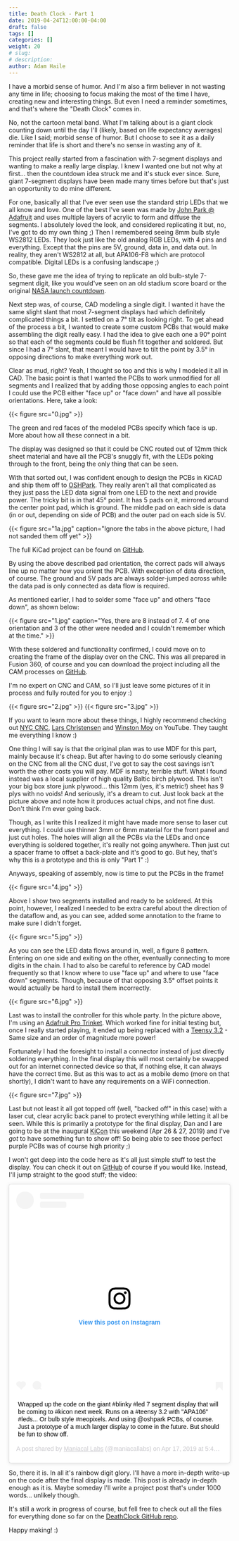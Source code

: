 ```yaml
---
title: Death Clock - Part 1
date: 2019-04-24T12:00:00-04:00
draft: false
tags: []
categories: []
weight: 20
# slug:
# description:
author: Adam Haile
---
```


I have a morbid sense of humor. And I'm also a firm believer in not wasting any time in life; choosing to focus making the most of the time I have, creating new and interesting things. But even I need a reminder sometimes, and that's where the "Death Clock" comes in.

No, not the cartoon metal band. What I'm talking about is a giant clock counting down until the day I'll (likely, based on life expectancy averages) die. Like I said; morbid sense of humor. But I choose to see it as a daily reminder that life is short and there's no sense in wasting any of it.

This project really started from a fascination with 7-segment displays and wanting to make a really large display. I knew I wanted one but not why at first... then the countdown idea struck me and it's stuck ever since. Sure, giant 7-segment displays have been made many times before but that's just an opportunity to do mine different.

For one, basically all that I've ever seen use the standard strip LEDs that we all know and love. One of the best I've seen was made by [John Park @ Adafruit](https://learn.adafruit.com/ninja-timer-giant-7-segment-display/overview) and uses multiple layers of acrylic to form and diffuse the segments. I absolutely loved the look, and considered replicating it but, no, I've got to do my own thing ;) Then I remembered seeing 8mm bulb style WS2812 LEDs. They look just like the old analog RGB LEDs, with 4 pins and everything. Except that the pins are 5V, ground, data in, and data out. In reality, they aren't WS2812 at all, but APA106-F8 which are protocol compatible. Digital LEDs is a confusing landscape ;)

So, these gave me the idea of trying to replicate an old bulb-style 7-segment digit, like you would've seen on an old stadium score board or the original [NASA launch countdown](https://gizmodo.com/the-history-of-nasas-iconic-countdown-clock-and-a-look-1663838383).

Next step was, of course, CAD modeling a single digit. I wanted it have the same slight slant that most 7-segment displays had which definitely complicated things a bit. I settled on a 7&deg; tilt as looking right. To get ahead of the process a bit, I wanted to create some custom PCBs that would make assembling the digit really easy. I had the idea to give each one a 90&deg; point so that each of the segments could be flush fit together and soldered. But since I had a 7&deg; slant, that meant I would have to tilt the point by 3.5&deg; in opposing directions to make everything work out.

Clear as mud, right? Yeah, I thought so too and this is why I modeled it all in CAD. The basic point is that I wanted the PCBs to work unmodified for all segments and I realized that by adding those opposing angles to each point I could use the PCB either "face up" or "face down" and have all possible orientations. Here, take a look:

{{< figure src="0.jpg" >}}

The green and red faces of the modeled PCBs specify which face is up. More about how all these connect in a bit.

The display was designed so that it could be CNC routed out of 12mm thick sheet material and have all the PCB's snuggly fit, with the LEDs poking through to the front, being the only thing that can be seen.

With that sorted out, I was confident enough to design the PCBs in KiCAD and ship them off to [OSHPark](https://oshparkc.com). They really aren't all that complicated as they just pass the LED data signal from one LED to the next and provide power. The tricky bit is in that 45&deg; point. It has 5 pads on it, mirrored around the center point pad, which is ground. The middle pad on each side is data (in or out, depending on side of PCB) and the outer pad on each side is 5V.

{{< figure src="1a.jpg" caption="Ignore the tabs in the above picture, I had not sanded them off yet" >}}

The full KiCad project can be found on [GitHub](https://github.com/ManiacalLabs/DeathClock/tree/master/Segment).

By using the above described pad orientation, the correct pads will always line up no matter how you orient the PCB. With exception of data direction, of course. The ground and 5V pads are always solder-jumped across while the data pad is only connected as data flow is required.

As mentioned earlier, I had to solder some "face up" and others "face down", as shown below:

{{< figure src="1.jpg" caption="Yes, there are 8 instead of 7. 4 of one orientation and 3 of the other were needed and I couldn't remember which at the time." >}}

With these soldered and functionality confirmed, I could move on to creating the frame of the display over on the CNC. This was all prepared in Fusion 360, of course and you can download the project including all the CAM processes on [GitHub](https://github.com/ManiacalLabs/DeathClock/blob/master/Fabricate/Segment.f3z).

I'm no expert on CNC and CAM, so I'll just leave some pictures of it in process and fully routed for you to enjoy :)

{{< figure src="2.jpg" >}}
{{< figure src="3.jpg" >}}

If you want to learn more about these things, I highly recommend checking out [NYC CNC](https://www.youtube.com/user/saunixcomp), [Lars Christensen](https://www.youtube.com/user/cadcamstuff) and [Winston Moy](https://www.youtube.com/user/krayvis) on YouTube. They taught me everything I know :)

One thing I will say is that the original plan was to use MDF for this part, mainly because it's cheap. But after having to do some seriously cleaning on the CNC from all the CNC dust, I've got to say the cost savings isn't worth the other costs you will pay. MDF is nasty, terrible stuff. What I found instead was a local supplier of high quality Baltic birch plywood. This isn't your big box store junk plywood... this 12mm (yes, it's metric!) sheet has 9 plys with no voids! And seriously, it's a dream to cut. Just look back at the picture above and note how it produces actual chips, and not fine dust. Don't think I'm ever going back.

Though, as I write this I realized it might have made more sense to laser cut everything. I could use thinner 3mm or 6mm material for the front panel and just cut holes. The holes will align all the PCBs via the LEDs and once everything is soldered together, it's really not going anywhere. Then just cut a spacer frame to offset a back-plate and it's good to go. But hey, that's why this is a prototype and this is only "Part 1" :)

Anyways, speaking of assembly, now is time to put the PCBs in the frame!

{{< figure src="4.jpg" >}}

Above I show two segments installed and ready to be soldered. At this point, however, I realized I needed to be extra careful about the direction of the dataflow and, as you can see, added some annotation to the frame to make sure I didn't forget.

{{< figure src="5.jpg" >}}

As you can see the LED data flows around in, well, a figure 8 pattern. Entering on one side and exiting on the other, eventually connecting to more digits in the chain. I had to also be careful to reference by CAD model frequently so that I know where to use "face up" and where to use "face down" segments. Though, because of that opposing 3.5&deg; offset points it would actually be hard to install them incorrectly.

{{< figure src="6.jpg" >}}

Last was to install the controller for this whole party. In the picture above, I'm using an [Adafruit Pro Trinket](https://www.adafruit.com/product/2000). Which worked fine for initial testing but, once I really started playing, it ended up being replaced with a [Teensy 3.2](https://www.pjrc.com/store/teensy32.html) - Same size and an order of magnitude more power!

Fortunately I had the foresight to install a connector instead of just directly soldering everything. In the final display this will most certainly be swapped out for an internet connected device so that, if nothing else, it can always have the correct time. But as this was to act as a mobile demo (more on that shortly), I didn't want to have any requirements on a WiFi connection.

{{< figure src="7.jpg" >}}

Last but not least it all got topped off (well, "backed off" in this case) with a laser cut, clear acrylic back panel to protect everything while letting it all be seen. While this is primarily a prototype for the final display, Dan and I are going to be at the inaugural [KiCon](https://kicad-kicon.com) this weekend (Apr 26 & 27, 2019) and I've *got* to have something fun to show off! So being able to see those perfect purple PCBs was of course high priority ;)

I won't get deep into the code here as it's all just simple stuff to test the display. You can check it out on [GitHub](https://github.com/ManiacalLabs/DeathClock/blob/master/SingleDigit/SingleDigit.ino) of course if you would like. Instead, I'll jump straight to the good stuff; the video:

<blockquote class="instagram-media" data-instgrm-captioned data-instgrm-permalink="https://www.instagram.com/p/BwYIX1hBhj-/?utm_source=ig_embed&amp;utm_medium=loading" data-instgrm-version="12" style=" background:#FFF; border:0; border-radius:3px; box-shadow:0 0 1px 0 rgba(0,0,0,0.5),0 1px 10px 0 rgba(0,0,0,0.15); margin: 1px; max-width:540px; min-width:326px; padding:0; width:99.375%; width:-webkit-calc(100% - 2px); width:calc(100% - 2px);"><div style="padding:16px;"> <a href="https://www.instagram.com/p/BwYIX1hBhj-/?utm_source=ig_embed&amp;utm_medium=loading" style=" background:#FFFFFF; line-height:0; padding:0 0; text-align:center; text-decoration:none; width:100%;" target="_blank"> <div style=" display: flex; flex-direction: row; align-items: center;"> <div style="background-color: #F4F4F4; border-radius: 50%; flex-grow: 0; height: 40px; margin-right: 14px; width: 40px;"></div> <div style="display: flex; flex-direction: column; flex-grow: 1; justify-content: center;"> <div style=" background-color: #F4F4F4; border-radius: 4px; flex-grow: 0; height: 14px; margin-bottom: 6px; width: 100px;"></div> <div style=" background-color: #F4F4F4; border-radius: 4px; flex-grow: 0; height: 14px; width: 60px;"></div></div></div><div style="padding: 19% 0;"></div><div style="display:block; height:50px; margin:0 auto 12px; width:50px;"><svg width="50px" height="50px" viewBox="0 0 60 60" version="1.1" xmlns="https://www.w3.org/2000/svg" xmlns:xlink="https://www.w3.org/1999/xlink"><g stroke="none" stroke-width="1" fill="none" fill-rule="evenodd"><g transform="translate(-511.000000, -20.000000)" fill="#000000"><g><path d="M556.869,30.41 C554.814,30.41 553.148,32.076 553.148,34.131 C553.148,36.186 554.814,37.852 556.869,37.852 C558.924,37.852 560.59,36.186 560.59,34.131 C560.59,32.076 558.924,30.41 556.869,30.41 M541,60.657 C535.114,60.657 530.342,55.887 530.342,50 C530.342,44.114 535.114,39.342 541,39.342 C546.887,39.342 551.658,44.114 551.658,50 C551.658,55.887 546.887,60.657 541,60.657 M541,33.886 C532.1,33.886 524.886,41.1 524.886,50 C524.886,58.899 532.1,66.113 541,66.113 C549.9,66.113 557.115,58.899 557.115,50 C557.115,41.1 549.9,33.886 541,33.886 M565.378,62.101 C565.244,65.022 564.756,66.606 564.346,67.663 C563.803,69.06 563.154,70.057 562.106,71.106 C561.058,72.155 560.06,72.803 558.662,73.347 C557.607,73.757 556.021,74.244 553.102,74.378 C549.944,74.521 548.997,74.552 541,74.552 C533.003,74.552 532.056,74.521 528.898,74.378 C525.979,74.244 524.393,73.757 523.338,73.347 C521.94,72.803 520.942,72.155 519.894,71.106 C518.846,70.057 518.197,69.06 517.654,67.663 C517.244,66.606 516.755,65.022 516.623,62.101 C516.479,58.943 516.448,57.996 516.448,50 C516.448,42.003 516.479,41.056 516.623,37.899 C516.755,34.978 517.244,33.391 517.654,32.338 C518.197,30.938 518.846,29.942 519.894,28.894 C520.942,27.846 521.94,27.196 523.338,26.654 C524.393,26.244 525.979,25.756 528.898,25.623 C532.057,25.479 533.004,25.448 541,25.448 C548.997,25.448 549.943,25.479 553.102,25.623 C556.021,25.756 557.607,26.244 558.662,26.654 C560.06,27.196 561.058,27.846 562.106,28.894 C563.154,29.942 563.803,30.938 564.346,32.338 C564.756,33.391 565.244,34.978 565.378,37.899 C565.522,41.056 565.552,42.003 565.552,50 C565.552,57.996 565.522,58.943 565.378,62.101 M570.82,37.631 C570.674,34.438 570.167,32.258 569.425,30.349 C568.659,28.377 567.633,26.702 565.965,25.035 C564.297,23.368 562.623,22.342 560.652,21.575 C558.743,20.834 556.562,20.326 553.369,20.18 C550.169,20.033 549.148,20 541,20 C532.853,20 531.831,20.033 528.631,20.18 C525.438,20.326 523.257,20.834 521.349,21.575 C519.376,22.342 517.703,23.368 516.035,25.035 C514.368,26.702 513.342,28.377 512.574,30.349 C511.834,32.258 511.326,34.438 511.181,37.631 C511.035,40.831 511,41.851 511,50 C511,58.147 511.035,59.17 511.181,62.369 C511.326,65.562 511.834,67.743 512.574,69.651 C513.342,71.625 514.368,73.296 516.035,74.965 C517.703,76.634 519.376,77.658 521.349,78.425 C523.257,79.167 525.438,79.673 528.631,79.82 C531.831,79.965 532.853,80.001 541,80.001 C549.148,80.001 550.169,79.965 553.369,79.82 C556.562,79.673 558.743,79.167 560.652,78.425 C562.623,77.658 564.297,76.634 565.965,74.965 C567.633,73.296 568.659,71.625 569.425,69.651 C570.167,67.743 570.674,65.562 570.82,62.369 C570.966,59.17 571,58.147 571,50 C571,41.851 570.966,40.831 570.82,37.631"></path></g></g></g></svg></div><div style="padding-top: 8px;"> <div style=" color:#3897f0; font-family:Arial,sans-serif; font-size:14px; font-style:normal; font-weight:550; line-height:18px;"> View this post on Instagram</div></div><div style="padding: 12.5% 0;"></div> <div style="display: flex; flex-direction: row; margin-bottom: 14px; align-items: center;"><div> <div style="background-color: #F4F4F4; border-radius: 50%; height: 12.5px; width: 12.5px; transform: translateX(0px) translateY(7px);"></div> <div style="background-color: #F4F4F4; height: 12.5px; transform: rotate(-45deg) translateX(3px) translateY(1px); width: 12.5px; flex-grow: 0; margin-right: 14px; margin-left: 2px;"></div> <div style="background-color: #F4F4F4; border-radius: 50%; height: 12.5px; width: 12.5px; transform: translateX(9px) translateY(-18px);"></div></div><div style="margin-left: 8px;"> <div style=" background-color: #F4F4F4; border-radius: 50%; flex-grow: 0; height: 20px; width: 20px;"></div> <div style=" width: 0; height: 0; border-top: 2px solid transparent; border-left: 6px solid #f4f4f4; border-bottom: 2px solid transparent; transform: translateX(16px) translateY(-4px) rotate(30deg)"></div></div><div style="margin-left: auto;"> <div style=" width: 0px; border-top: 8px solid #F4F4F4; border-right: 8px solid transparent; transform: translateY(16px);"></div> <div style=" background-color: #F4F4F4; flex-grow: 0; height: 12px; width: 16px; transform: translateY(-4px);"></div> <div style=" width: 0; height: 0; border-top: 8px solid #F4F4F4; border-left: 8px solid transparent; transform: translateY(-4px) translateX(8px);"></div></div></div></a> <p style=" margin:8px 0 0 0; padding:0 4px;"> <a href="https://www.instagram.com/p/BwYIX1hBhj-/?utm_source=ig_embed&amp;utm_medium=loading" style=" color:#000; font-family:Arial,sans-serif; font-size:14px; font-style:normal; font-weight:normal; line-height:17px; text-decoration:none; word-wrap:break-word;" target="_blank">Wrapped up the code on the giant #blinky #led 7 segment display that will be coming to #kicon next week. Runs on a #teensy 3.2 with &#34;APA106&#34; #leds... Or bulb style #neopixels. And using @oshpark PCBs, of course. Just a prototype of a much larger display to come in the future. But should be fun to show off.</a></p> <p style=" color:#c9c8cd; font-family:Arial,sans-serif; font-size:14px; line-height:17px; margin-bottom:0; margin-top:8px; overflow:hidden; padding:8px 0 7px; text-align:center; text-overflow:ellipsis; white-space:nowrap;">A post shared by <a href="https://www.instagram.com/maniacallabs/?utm_source=ig_embed&amp;utm_medium=loading" style=" color:#c9c8cd; font-family:Arial,sans-serif; font-size:14px; font-style:normal; font-weight:normal; line-height:17px;" target="_blank"> Maniacal Labs</a> (@maniacallabs) on <time style=" font-family:Arial,sans-serif; font-size:14px; line-height:17px;" datetime="2019-04-18T00:44:00+00:00">Apr 17, 2019 at 5:44pm PDT</time></p></div></blockquote> <script async src="//www.instagram.com/embed.js"></script>

So, there it is. In all it's rainbow digit glory. I'll have a more in-depth write-up on the code after the final display is made. This post is already in-depth enough as it is. Maybe someday I'll write a project post that's under 1000 words... unlikely though.

It's still a work in progress of course, but fell free to check out all the files for everything done so far on the [DeathClock GitHub repo](https://github.com/ManiacalLabs/DeathClock).

Happy making! :)